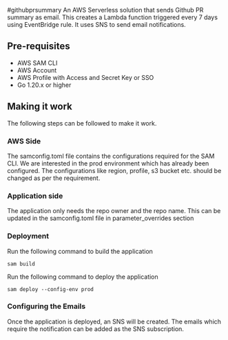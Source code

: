 #githubprsummary
An AWS Serverless solution that sends Github PR summary as email.
This creates a Lambda function triggered every 7 days using EventBridge rule. It uses SNS to send email notifications.

## Pre-requisites
* AWS SAM CLI
* AWS Account
* AWS Profile with Access and Secret Key or SSO
* Go 1.20.x or higher

## Making it work
The following steps can be followed to make it work.

### AWS Side
The samconfig.toml file contains the configurations required for the SAM CLI. We are interested in the prod environment which has already been configured.
The configurations like region, profile, s3 bucket etc. should be changed as per the requirement.

### Application side
The application only needs the repo owner and the repo name. This can be updated in the samconfig.toml file in parameter_overrides section

### Deployment
Run the following command to build the application
```
sam build
```

Run the following command to deploy the application
```
sam deploy --config-env prod
```

### Configuring the Emails
Once the application is deployed, an SNS will be created. The emails which require the notification can be added as the SNS subscription.
